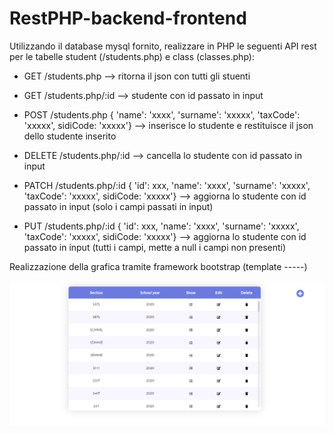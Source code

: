 # RestPHP-backend-frontend
Utilizzando il database mysql fornito, realizzare in PHP le seguenti API rest per le tabelle student (/students.php) e class (classes.php):  

* GET /students.php  -->  ritorna il json con tutti gli stuenti  

* GET /students.php/:id   -->  studente con id passato in input  

* POST /students.php { 'name': 'xxxx', 'surname': 'xxxxx', 'taxCode': 'xxxxx', sidiCode: 'xxxxx'} -->  inserisce lo studente e restituisce il json dello studente inserito  

* DELETE /students.php/:id   -->  cancella lo studente con id passato in input  

* PATCH /students.php/:id { 'id': xxx, 'name': 'xxxx', 'surname': 'xxxxx', 'taxCode': 'xxxxx', sidiCode: 'xxxxx'}   -->  aggiorna lo studente con id passato in input (solo i campi passati in input)  

* PUT /students.php/:id { 'id': xxx, 'name': 'xxxx', 'surname': 'xxxxx', 'taxCode': 'xxxxx', sidiCode: 'xxxxx'}   -->  aggiorna lo studente con id passato in input (tutti i campi, mette a null i campi non presenti)

Realizzazione della grafica tramite framework bootstrap (template -----)

![Image of Frontend](https://github.com/giamberinigiulia/RestPHP/blob/master/images/icons/Frontend.PNG)
